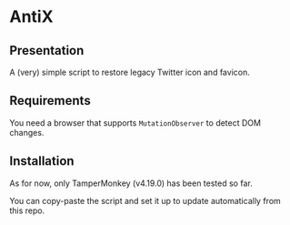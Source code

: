 # AntiX

## Presentation

A (very) simple script to restore legacy Twitter icon and favicon.

## Requirements

You need a browser that supports `MutationObserver` to detect DOM changes.

## Installation

As for now, only TamperMonkey (v4.19.0) has been tested so far.

You can copy-paste the script and set it up to update automatically from this repo.